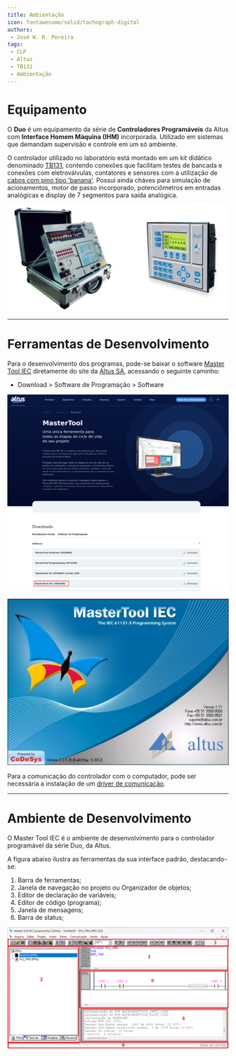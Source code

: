 ```yaml
---
title: Ambientação
icon: fontawesome/solid/tachograph-digital
authors:
 - José W. R. Pereira
tags:
 - CLP
 - Altus
 - TB131
 - Ambientação
---
```


# Equipamento

O **Duo** é um equipamento da série de **Controladores Programáveis** da Altus com **Interface Homem Máquina (IHM)** incorporada. Utilizado em sistemas que demandam supervisão e controle em um só ambiente.

O controlador utilizado no laboratório está montado em um kit didático denominado [TB131](https://www.altus.com.br/produto/15/kit-didatico), contendo conexões que facilitam testes de bancada e conexões com eletroválvulas, contatores e sensores com a utilização de [cabos com pino tipo 'banana'](https://www.ryndackcomponentes.com.br/conectores-e-chaves/outros-conectores/pinos-e-bornes-banana-garras-jacare-e-pontas-de-prova/pinos-banana.html). Possui ainda cháves para simulação de acionamentos, motor de passo incorporado, potenciômetros em entradas analógicas e display de 7 segmentos para saída analógica.


![TB131-CLP-DUO](img/lab0-tb131-duo.png)

---

# Ferramentas de Desenvolvimento

Para o desenvolvimento dos programas, pode-se baixar o software [Master Tool IEC](https://www.altus.com.br/wp-content/uploads/2024/11/mastertool_iec_mt8200.zip) diretamente do site da [Altus SA](https://www.altus.com.br/serie/programacao-clp/), acessando o seguinte caminho:

- Download > Software de Programação > Software

![Produtos](img/lab0-caminho_material.png)

![MasterToolIEC](img/lab0-master_tool_iec.png)

Para a comunicação do controlador com o computador, pode ser necessária a instalação de um [driver de comunicação](driver/PL23XX_Prolific_DriverInstaller_v408.zip).

---

# Ambiente de Desenvolvimento

O Master Tool IEC é o ambiente de desenvolvimento para o controlador programável da série Duo, da Altus.

A figura abaixo ilustra as ferramentas da sua interface padrão, destacando-se:

1. Barra de ferramentas;
2. Janela de navegação no projeto ou Organizador de objetos;
3. Editor de declaração de variáveis;
4. Editor de código (programa);
5. Janela de mensagens;
6. Barra de status;

![IDE](img/lab0-ide_mastertool.png)
